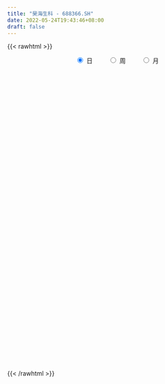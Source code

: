 ```yaml
---
title: "昊海生科 - 688366.SH"
date: 2022-05-24T19:43:46+08:00
draft: false
---
```

{{< rawhtml >}}
    <div style="text-align: center">
        <label style="padding: 1rem;"><input style="margin-right: .5rem" type="radio" name="period" value="D" checked onclick="period_change(this)">日</label>
        <label style="padding: 1rem;"><input style="margin-right: .5rem" type="radio" name="period" value="W" onclick="period_change(this)">周</label>
        <label style="padding: 1rem;"><input style="margin-right: .5rem" type="radio" name="period" value="M" onclick="period_change(this)">月</label>
    </div>
    <div id="chart" style="height: 700px;"></div> 
    <script type="text/javascript">
        const D_v = [20079.91,19608.17,44194.72,26887.52,24139.11,12749.16,15204.19,16783.08,21537.1,12134.38,20411.38,16433.54,26981.95,19758.73,33162.44,34781.59,17358.41,25217.13,17675.83,16103.91,17418.9,27720.99,13508.34,14125.87,12366.93,15483.21,23378.57,17364.65,13578.49,20407.42,20081.55,24356.83,54874.77,41332.9,37645.66,34078.98,29700.63,41447.11,44107.76,28559.02,26634.69,24215.33,20048.99,30473.38,20131.56,17963.83,15045.81,13583.18,15755.88,21576.67,25910.99,27085.66,21211.06,18145.51,20550.88,15498.24,27408.47,20394.31,14707.26,16914.07,13370.8,13940.13,27048.94,28093.31,19002.1,12914.21,10085.14,15108.44,9367.71,8775.31,13719.61,10873.52,11899.26,14227.98,11094.5,16005.11,15089.06,8406.8,12748.84,11785.17,8712.46,13455.04,9760.21,7059.91,6488.87,5713.72,6988.38,10007.39,5056.74,8256.39,16912.32,10713.84,8156.04,19930.15,20632.0,11723.72,11350.56,10158.67,10311.61,25096.14,17644.35,14371.93,12295.79,9551.46,11439.04,6714.21,11189.2,8284.73,7902.5,6155.79,7490.17,8815.42,7931.82,10337.81,12327.82,9762.79,7202.37,7552.46,10486.28,12576.69,8746.91,10685.83,13046.58,12490.61,12835.37,36559.43,20542.72,13159.38,11358.11,9504.3,12029.62,21343.51,13755.34,13762.25,12275.62,10203.86,6768.42,13152.21,32989.78,21185.84,15720.2,16697.0,34038.25,27443.73,16566.84,12398.39,15559.62,12722.51,15376.34,9919.33,6434.95,6118.76,25988.79,11050.51,9096.19,9053.37,6290.91,9591.91,7846.92,8480.39,9897.01,7183.18,7428.92,8329.44,7814.01,6240.11,8741.06,7078.52,12104.2,11532.01,5544.52,8823.29,7728.52,8176.9,6028.29,5957.05,4812.0,5678.25,10809.3,7919.68,4721.73,4312.56,6010.44,4990.39,7438.98,5396.4,6658.5,4463.45,4572.58,5700.89,8302.79,8558.18,17770.21,9381.33,4492.24,3888.74,6845.06,7297.93,7146.55,6853.75,8147.11,5540.74,7892.0,5815.62,6505.25,9523.03,10141.26,4522.41,6308.43,4621.58,8753.48,7757.34,4751.77,5096.94,4854.85,8821.22,6171.72,5189.57,5718.86,9216.33,6025.73,4282.08,4033.0,4118.94,6606.57,4372.64,4031.06,4740.87,5476.7,10491.13,5683.35,9944.71,8076.47,6694.47,5295.28,6887.86,5403.49,3708.42,3018.45,5116.16,8262.12,4713.77,4466.08,6850.23,7939.68,5189.6,4777.6,16718.44,8339.56,8077.31]
const D_histogram = [0.0,0.0891660399,1.0031887772,2.0808488481,2.7508107679,2.6837458467,2.0215546944,1.8457150595,2.3109167096,2.3400126019,3.2047782342,3.7025138739,4.987214114,5.8425435177,3.9764522949,1.9812136615,0.6566652547,-0.875717772,-2.0369509256,-2.5331759229,-2.8209204783,-3.08640642,-3.276222614,-3.6973642194,-3.5801565759,-2.7942199881,-1.7545394959,-1.2260278654,-1.0243556118,-1.6121783664,-1.0617005525,1.4521645371,4.0565131349,4.8228438041,6.9075075114,7.6375082276,8.5187480386,6.8738911824,8.2345181624,8.6450275724,7.5952696874,5.8463019004,4.5342180659,3.7200059057,3.3775192934,2.0805196293,0.4019864801,-1.0464562589,-1.5711330671,-2.7601838227,-4.5275887306,-7.0519520209,-8.0145549635,-8.0804966679,-7.7471727396,-7.7912829505,-7.2943756583,-6.7575246138,-6.4311020994,-6.3079490128,-5.9692373271,-5.2806738277,-3.8538015826,-3.724546101,-4.1835366365,-4.431991185,-4.0728928168,-4.3661689615,-4.2567817917,-3.7876606313,-3.5736170291,-3.0011363085,-2.0918708876,-1.3360537656,-0.9338002272,-1.2890350458,-1.2965772428,-1.201542759,-0.611774744,-0.837827056,-0.8033062847,0.1673898175,0.9033162692,1.1649150205,1.1434783213,1.2513973301,0.9481466184,1.1214200017,1.142026532,1.0760248314,1.7882903691,1.7541925856,1.7178615099,2.503920401,3.0718458811,2.9736042503,2.8422913893,2.7385188499,2.7667163116,0.9093673172,-0.3765300894,-0.6839628645,-1.3291900776,-1.6540618592,-1.7662752785,-1.6395639489,-1.5855374984,-1.5845832133,-1.3586994943,-1.1626756766,-0.8876942407,-1.0619060441,-1.0485380488,-0.6855278453,-0.9204711453,-1.0109883401,-0.8999099503,-0.7102813777,-0.8696667663,-1.2495953085,-1.2650826324,-1.2558574181,-1.2415276443,-1.1829911544,-0.9343840118,-0.426937327,-0.2538575077,-0.2426873554,-0.2660229228,-0.0717546885,0.2705810803,0.9673197398,1.4198840083,1.8143358674,1.7786848404,1.7188810957,1.5538114996,1.3406386102,2.0505743981,2.0100048613,1.937558698,1.7079447417,2.1556915448,2.1068009479,2.0570953034,1.8382318159,1.4044788049,1.2327365552,0.7125733243,0.2236702899,0.0462376908,-0.0556870295,-0.8661596193,-1.4061903514,-1.5441734298,-1.296239952,-1.1221507526,-0.6352389374,-0.267341398,-0.1707674549,0.0012380046,0.0436623893,0.0580657624,0.2090956392,0.3454691188,0.3689934396,0.0918828397,-0.0951376001,0.1946770638,0.1914529566,0.0815098511,-0.2646054322,-0.7093693581,-0.8751348498,-1.1859207165,-1.1978270559,-1.2743179131,-1.1412295902,-1.2053504464,-0.9976818875,-0.7010255355,-0.4799712974,-0.5012301248,-0.544473932,-0.2035964582,0.0766468661,0.2350972912,0.4251545442,0.5628252587,0.5168479966,0.7915942341,0.7412537586,1.125004978,1.3758876688,1.4263714195,1.4161891733,1.1744738291,1.1052334187,0.7648543252,0.37784441,-0.1159691344,-0.2683064791,-0.1552580226,-0.356884805,-0.6014093423,-0.6314413642,-0.3434161335,-0.1135001214,0.1907301851,0.286478221,0.6166620234,0.9123363016,0.8618385824,0.7111979794,0.6074502375,0.8913361928,0.9551846633,0.9534513496,0.7649406553,0.3124231817,-0.1153567091,-0.5553596666,-0.6557749676,-0.8933254653,-0.7205174266,-0.5685081799,-0.4266353942,-0.4609539828,-0.4145941586,-0.2846904445,-0.2713189817,-0.8320389007,-0.9867566156,-0.9047202104,-0.8788313473,-0.4694830804,-0.2198936534,-0.1430092842,-0.052994937,0.1057451285,0.3366511334,0.5399289767,0.5946642244,0.6669429736,0.556646472,0.4340695809,0.3902803634,0.7635930989,1.0700642413,0.9332297688]
const D_fast = [0.0,0.1114575499,1.2762774815,2.8741497644,4.2318143761,4.8356859167,4.678883438,4.9644725679,6.0074033954,6.6215024381,8.287462629,9.7108267372,12.2423305058,14.5582957889,13.6863176399,12.1863824218,11.0260003287,9.2746878589,7.6042169739,6.474697996,5.481723321,4.4446357742,3.4357639268,2.0902812665,1.3124497661,1.3998313568,2.000876975,2.2228816392,2.1684649899,1.1775976436,1.4626503195,4.3395565433,7.9580334248,9.930075045,13.7416156301,16.3809934033,19.3919202239,19.4655361634,22.8847926839,25.456558987,26.3056185238,26.018226212,25.839696894,25.9554862101,26.4573794213,25.6805096645,24.1024731352,22.3924163316,21.4749562565,19.5958595453,16.6965574547,12.4092061592,9.4429644757,7.3568986044,5.7534293478,3.7614983993,2.4348117769,1.2822816679,0.0009286575,-1.4529055091,-2.6065031552,-3.2381081127,-2.7746862632,-3.576567307,-5.0814420015,-6.4378943463,-7.0970191822,-8.4818375673,-9.4366458454,-9.9144398429,-10.5938004979,-10.7716038545,-10.3853061554,-9.9635024749,-9.7946989933,-10.4721925733,-10.8038790811,-11.0092302871,-10.572405958,-11.007915034,-11.1742208339,-10.1616772773,-9.1999217583,-8.6470942518,-8.3826613707,-7.9618930294,-8.0281070865,-7.5744787028,-7.2683655395,-7.0653610323,-5.9060229022,-5.5015725394,-5.1084382375,-3.6963992462,-2.3605122958,-1.715352864,-1.1360928777,-0.5552357047,0.164640835,-1.4653663301,-2.8453962591,-3.3238197504,-4.3013444829,-5.0397317293,-5.5935139682,-5.8766936258,-6.2190515499,-6.6142430681,-6.7280342227,-6.8226793242,-6.7696214484,-7.2093097628,-7.4580762797,-7.2664480376,-7.7315091239,-8.0747734037,-8.1886725015,-8.1766142733,-8.5534163535,-9.2457437228,-9.5775017048,-9.8822408451,-10.1782929824,-10.415504281,-10.4004931414,-9.9997807883,-9.8901653459,-9.9396670324,-10.0295083306,-9.8531787685,-9.4431977295,-8.5046291351,-7.6970938645,-6.8490580386,-6.4400378555,-6.0701213262,-5.8467380474,-5.7247512843,-4.5021718968,-4.0402402184,-3.6282967071,-3.430924478,-2.4442547888,-1.9664451486,-1.5018769673,-1.2611825008,-1.3438158106,-1.2073739215,-1.5493938213,-1.9823792833,-2.1482524596,-2.2640989373,-3.291111432,-4.1826897519,-4.7067161877,-4.7828426979,-4.8892911866,-4.5611891058,-4.260126916,-4.2062448366,-4.0339298759,-3.9805898939,-3.9516700802,-3.7483662936,-3.5256255343,-3.4098528536,-3.6639927436,-3.8747975834,-3.5363136536,-3.4916745216,-3.5812401644,-3.9935068057,-4.6156130711,-5.0001622753,-5.6074283211,-5.9187914245,-6.31386176,-6.4660808347,-6.8315393025,-6.8732912154,-6.7518912473,-6.6508298335,-6.7973961922,-6.9767584824,-6.6867801231,-6.3873750823,-6.1701503343,-5.8738044454,-5.5954274162,-5.5121926791,-5.0395478831,-4.9045749189,-4.239572455,-3.6447178471,-3.2376412414,-2.8937761944,-2.8418730812,-2.634805137,-2.7839706491,-3.0765194618,-3.5993252899,-3.8187392544,-3.7445053035,-4.0353532872,-4.4302301601,-4.618122523,-4.4159513256,-4.2144103439,-3.8624974911,-3.6951298999,-3.2107805917,-2.6870222381,-2.5220603117,-2.4949014199,-2.4467866024,-1.9400665989,-1.6374219626,-1.4007924389,-1.3980679694,-1.7724796475,-2.2290987156,-2.8079415898,-3.0723006327,-3.5331824967,-3.5405038147,-3.5306216129,-3.4954076758,-3.6449647601,-3.7022534756,-3.6435223726,-3.6979806552,-4.4667102994,-4.8681171682,-5.0122608156,-5.2060797893,-4.9141022925,-4.7194862788,-4.6783542308,-4.6015886178,-4.4164122702,-4.1013434819,-3.7630833944,-3.5596820906,-3.320667598,-3.2918024816,-3.3058619775,-3.2520811041,-2.6878700939,-2.1138828911,-2.0174099215]
const D_slow = [0.0,0.02229151,0.2730887043,0.7933009163,1.4810036083,2.1519400699,2.6573287435,3.1187575084,3.6964866858,4.2814898363,5.0826843948,6.0083128633,7.2551163918,8.7157522712,9.7098653449,10.2051687603,10.369335074,10.150405631,9.6411678996,9.0078739189,8.3026437993,7.5310421943,6.7119865408,5.7876454859,4.892606342,4.1940513449,3.7554164709,3.4489095046,3.1928206016,2.78977601,2.5243508719,2.8873920062,3.9015202899,5.1072312409,6.8341081188,8.7434851757,10.8731721853,12.5916449809,14.6502745215,16.8115314146,18.7103488365,20.1719243116,21.305478828,22.2354803045,23.0798601278,23.5999900352,23.7004866552,23.4388725904,23.0460893237,22.356043368,21.2241461853,19.4611581801,17.4575194392,15.4373952723,13.5006020874,11.5527813497,9.7291874352,8.0398062817,6.4320307569,4.8550435037,3.3627341719,2.042565715,1.0791153193,0.1479787941,-0.897905365,-2.0059031613,-3.0241263655,-4.1156686058,-5.1798640538,-6.1267792116,-7.0201834688,-7.770467546,-8.2934352679,-8.6274487093,-8.8608987661,-9.1831575275,-9.5073018382,-9.807687528,-9.960631214,-10.170087978,-10.3709145492,-10.3290670948,-10.1032380275,-9.8120092724,-9.526139692,-9.2132903595,-8.9762537049,-8.6958987045,-8.4103920715,-8.1413858636,-7.6943132714,-7.255765125,-6.8262997475,-6.2003196472,-5.4323581769,-4.6889571144,-3.978384267,-3.2937545546,-2.6020754767,-2.3747336474,-2.4688661697,-2.6398568858,-2.9721544052,-3.3856698701,-3.8272386897,-4.2371296769,-4.6335140515,-5.0296598548,-5.3693347284,-5.6600036475,-5.8819272077,-6.1474037187,-6.4095382309,-6.5809201923,-6.8110379786,-7.0637850636,-7.2887625512,-7.4663328956,-7.6837495872,-7.9961484143,-8.3124190724,-8.626383427,-8.936765338,-9.2325131266,-9.4661091296,-9.5728434613,-9.6363078382,-9.6969796771,-9.7634854078,-9.7814240799,-9.7137788098,-9.4719488749,-9.1169778728,-8.663393906,-8.2187226959,-7.7890024219,-7.400549547,-7.0653898945,-6.552746295,-6.0502450796,-5.5658554051,-5.1388692197,-4.5999463335,-4.0732460965,-3.5589722707,-3.0994143167,-2.7482946155,-2.4401104767,-2.2619671456,-2.2060495731,-2.1944901504,-2.2084119078,-2.4249518127,-2.7764994005,-3.1625427579,-3.4866027459,-3.7671404341,-3.9259501684,-3.9927855179,-4.0354773817,-4.0351678805,-4.0242522832,-4.0097358426,-3.9574619328,-3.8710946531,-3.7788462932,-3.7558755833,-3.7796599833,-3.7309907174,-3.6831274782,-3.6627500154,-3.7289013735,-3.906243713,-4.1250274255,-4.4215076046,-4.7209643686,-5.0395438469,-5.3248512444,-5.626188856,-5.8756093279,-6.0508657118,-6.1708585361,-6.2961660673,-6.4322845503,-6.4831836649,-6.4640219484,-6.4052476256,-6.2989589895,-6.1582526748,-6.0290406757,-5.8311421172,-5.6458286775,-5.364577433,-5.0206055158,-4.664012661,-4.3099653676,-4.0163469104,-3.7400385557,-3.5488249744,-3.4543638719,-3.4833561555,-3.5504327752,-3.5892472809,-3.6784684822,-3.8288208177,-3.9866811588,-4.0725351922,-4.1009102225,-4.0532276762,-3.981608121,-3.8274426151,-3.5993585397,-3.3838988941,-3.2060993993,-3.0542368399,-2.8314027917,-2.5926066259,-2.3542437885,-2.1630086247,-2.0849028292,-2.1137420065,-2.2525819232,-2.4165256651,-2.6398570314,-2.8199863881,-2.962113433,-3.0687722816,-3.1840107773,-3.287659317,-3.3588319281,-3.4266616735,-3.6346713987,-3.8813605526,-4.1075406052,-4.327248442,-4.4446192121,-4.4995926255,-4.5353449465,-4.5485936808,-4.5221573987,-4.4379946153,-4.3030123711,-4.154346315,-3.9876105716,-3.8484489536,-3.7399315584,-3.6423614675,-3.4514631928,-3.1839471325,-2.9506396903]
const D_data = [['2021-05-13', 130.9497, 136.828, 129.792, 140.7202],['2021-05-14', 136.7282, 138.2252, 135.7401, 142.2173],['2021-05-17', 137.4567, 151.7483, 135.6304, 156.6885],['2021-05-18', 150.3611, 160.5209, 148.7044, 160.5209],['2021-05-19', 160.0718, 162.2574, 155.3512, 163.5948],['2021-05-20', 158.6845, 157.0977, 154.9919, 161.6486],['2021-05-21', 156.2593, 149.892, 148.8541, 158.3851],['2021-05-24', 149.892, 155.6805, 148.3151, 156.1595],['2021-05-25', 154.7923, 166.6587, 153.6944, 168.8543],['2021-05-26', 164.7425, 164.972, 160.5608, 168.1557],['2021-05-27', 162.477, 180.7706, 161.7784, 184.8126],['2021-05-28', 178.5251, 183.4353, 176.8285, 186.629],['2021-05-31', 181.5491, 202.5773, 178.6648, 203.4755],['2021-06-01', 199.6032, 208.4955, 193.645, 210.3418],['2021-06-02', 199.6032, 176.8983, 176.6488, 203.0962],['2021-06-03', 177.6468, 168.6148, 167.5569, 179.5431],['2021-06-04', 168.6647, 170.541, 164.9022, 174.6328],['2021-06-07', 165.1916, 161.5588, 155.2414, 165.1916],['2021-06-08', 162.7963, 159.1436, 157.0578, 167.2475],['2021-06-09', 159.0238, 162.477, 156.1895, 164.1038],['2021-06-10', 160.7305, 162.0478, 155.6905, 164.473],['2021-06-11', 159.6825, 159.5827, 150.0517, 161.6786],['2021-06-15', 156.5887, 157.7564, 155.6705, 163.5948],['2021-06-16', 160.0019, 151.2892, 148.2852, 160.0518],['2021-06-17', 151.1196, 155.0517, 150.2912, 155.6905],['2021-06-18', 154.932, 163.974, 154.6925, 165.3612],['2021-06-21', 163.6746, 170.8503, 161.3592, 177.1478],['2021-06-22', 171.1298, 168.016, 165.6706, 174.6528],['2021-06-23', 165.0718, 165.471, 164.2335, 171.9581],['2021-06-24', 165.7505, 153.894, 151.7882, 166.5688],['2021-06-25', 155.6905, 167.3673, 155.6805, 168.5649],['2021-06-28', 198.6052, 200.8407, 192.6171, 200.8407],['2021-06-29', 212.5774, 218.5655, 203.695, 223.1364],['2021-06-30', 215.811, 208.8847, 205.6012, 223.2462],['2021-07-01', 209.8628, 238.7154, 209.8628, 246.49],['2021-07-02', 236.7194, 236.3302, 227.6574, 246.8991],['2021-07-05', 238.6955, 250.492, 234.3341, 254.2944],['2021-07-06', 251.48, 224.6135, 221.5595, 254.4641],['2021-07-07', 228.5456, 269.5341, 227.3181, 269.5341],['2021-07-08', 279.4444, 271.4603, 262.8474, 279.4444],['2021-07-09', 268.8455, 260.4821, 249.8333, 272.3486],['2021-07-12', 262.4782, 252.2984, 243.5159, 262.4981],['2021-07-13', 256.9891, 256.5999, 251.8992, 269.2248],['2021-07-14', 250.512, 263.4962, 245.5219, 281.4405],['2021-07-15', 259.4841, 272.3585, 254.494, 272.9474],['2021-07-16', 269.4343, 261.4702, 257.5081, 269.4343],['2021-07-19', 261.2806, 252.987, 250.6018, 265.4722],['2021-07-20', 249.3543, 250.492, 246.5099, 257.3584],['2021-07-21', 253.9851, 258.9851, 249.1347, 258.9851],['2021-07-22', 260.3524, 247.5079, 243.2963, 260.3624],['2021-07-23', 248.2764, 232.4179, 227.7472, 252.9371],['2021-07-26', 224.6634, 209.5334, 207.1781, 230.352],['2021-07-27', 212.5674, 216.2301, 212.4676, 225.4518],['2021-07-28', 215.5714, 220.5615, 213.5754, 231.1405],['2021-07-29', 225.43, 222.0, 213.0, 229.05],['2021-07-30', 216.03, 213.6, 206.5, 218.88],['2021-08-02', 211.54, 217.07, 192.36, 218.95],['2021-08-03', 217.99, 216.0, 208.5, 223.5],['2021-08-04', 213.84, 211.44, 205.77, 214.72],['2021-08-05', 205.03, 205.8, 203.1, 211.5],['2021-08-06', 202.36, 205.41, 198.0, 208.5],['2021-08-09', 199.51, 208.45, 199.51, 214.73],['2021-08-10', 208.97, 220.0, 200.18, 226.39],['2021-08-11', 216.98, 205.0, 203.8, 225.78],['2021-08-12', 199.0, 193.5, 193.33, 203.39],['2021-08-13', 194.02, 190.55, 188.5, 199.88],['2021-08-16', 188.99, 194.69, 188.0, 198.71],['2021-08-17', 190.63, 182.79, 181.0, 194.0],['2021-08-18', 184.81, 183.21, 179.38, 188.0],['2021-08-19', 183.23, 185.25, 182.0, 189.66],['2021-08-20', 185.0, 180.01, 176.13, 186.0],['2021-08-23', 178.69, 182.94, 178.69, 186.48],['2021-08-24', 183.26, 187.99, 180.99, 188.6],['2021-08-25', 188.0, 188.0, 185.5, 195.4],['2021-08-26', 188.0, 184.55, 179.5, 190.0],['2021-08-27', 178.0, 173.0, 172.95, 183.88],['2021-08-30', 164.8, 174.0, 164.58, 177.98],['2021-08-31', 174.71, 173.14, 172.0, 178.8],['2021-09-01', 172.01, 179.06, 167.7, 181.3],['2021-09-02', 178.34, 167.8, 167.5, 179.49],['2021-09-03', 167.01, 168.42, 165.22, 172.8],['2021-09-06', 168.0, 181.15, 168.0, 185.0],['2021-09-07', 181.0, 181.81, 178.5, 184.77],['2021-09-08', 180.82, 177.98, 176.43, 182.68],['2021-09-09', 179.8, 174.63, 174.04, 182.33],['2021-09-10', 174.06, 176.11, 174.06, 178.75],['2021-09-13', 171.0, 170.01, 170.0, 177.01],['2021-09-14', 170.54, 175.2, 170.54, 181.49],['2021-09-15', 175.25, 173.5, 171.56, 178.5],['2021-09-16', 173.88, 172.0, 170.6, 176.94],['2021-09-17', 172.32, 183.53, 163.5, 189.83],['2021-09-22', 182.02, 176.37, 175.5, 184.5],['2021-09-23', 174.24, 176.54, 174.22, 183.08],['2021-09-24', 176.4, 189.65, 174.49, 193.49],['2021-09-27', 186.5, 192.0, 185.96, 203.0],['2021-09-28', 191.0, 186.63, 184.5, 193.98],['2021-09-29', 184.75, 187.31, 183.5, 194.7],['2021-09-30', 188.8, 188.74, 186.0, 192.0],['2021-10-08', 188.74, 191.98, 186.88, 195.0],['2021-10-11', 189.88, 164.5, 160.0, 196.88],['2021-10-12', 161.5, 163.0, 158.0, 170.78],['2021-10-13', 162.0, 170.15, 161.0, 174.58],['2021-10-14', 170.78, 162.12, 161.3, 172.0],['2021-10-15', 160.0, 161.85, 158.51, 165.46],['2021-10-18', 158.0, 161.44, 152.0, 162.4],['2021-10-19', 159.86, 162.53, 159.1, 165.5],['2021-10-20', 162.24, 160.18, 156.0, 167.0],['2021-10-21', 159.59, 157.7, 156.98, 163.96],['2021-10-22', 157.59, 159.21, 156.6, 161.82],['2021-10-25', 158.0, 158.18, 157.0, 161.98],['2021-10-26', 158.3, 158.8, 156.17, 162.39],['2021-10-27', 157.5, 151.8, 151.0, 159.13],['2021-10-28', 152.0, 151.97, 150.3, 155.8],['2021-10-29', 151.22, 155.75, 148.66, 158.5],['2021-11-01', 155.87, 147.0, 147.0, 155.98],['2021-11-02', 147.79, 146.16, 144.8, 152.28],['2021-11-03', 145.96, 146.95, 144.63, 149.5],['2021-11-04', 146.72, 147.05, 146.51, 150.88],['2021-11-05', 147.12, 141.04, 139.56, 148.49],['2021-11-08', 140.0, 134.84, 133.05, 140.98],['2021-11-09', 134.9, 136.16, 134.9, 137.88],['2021-11-10', 137.28, 134.23, 132.27, 137.28],['2021-11-11', 136.4, 132.1, 131.01, 136.4],['2021-11-12', 132.55, 130.58, 129.73, 134.34],['2021-11-15', 130.02, 131.61, 130.02, 133.2],['2021-11-16', 131.82, 135.0, 131.05, 138.59],['2021-11-17', 136.0, 131.01, 130.5, 136.0],['2021-11-18', 130.11, 127.9, 127.6, 131.72],['2021-11-19', 127.89, 125.84, 125.0, 129.42],['2021-11-22', 125.84, 127.5, 125.02, 128.22],['2021-11-23', 127.71, 129.5, 126.81, 132.3],['2021-11-24', 129.99, 135.89, 129.15, 136.95],['2021-11-25', 137.49, 135.58, 132.06, 137.5],['2021-11-26', 135.63, 137.18, 134.8, 139.39],['2021-11-29', 134.8, 133.0, 132.22, 137.98],['2021-11-30', 132.5, 132.7, 131.22, 135.33],['2021-12-01', 132.7, 131.0, 130.5, 133.19],['2021-12-02', 132.15, 129.5, 129.5, 136.44],['2021-12-03', 130.0, 142.81, 128.97, 146.2],['2021-12-06', 140.33, 135.95, 135.0, 143.98],['2021-12-07', 135.8, 136.0, 135.1, 139.76],['2021-12-08', 136.78, 133.91, 130.35, 137.4],['2021-12-09', 133.87, 143.85, 133.69, 148.28],['2021-12-10', 142.81, 139.8, 138.3, 145.81],['2021-12-13', 139.79, 140.65, 138.88, 143.39],['2021-12-14', 140.29, 138.89, 137.9, 141.3],['2021-12-15', 139.8, 135.31, 135.03, 141.79],['2021-12-16', 135.95, 137.64, 134.55, 138.44],['2021-12-17', 138.0, 131.84, 131.16, 138.0],['2021-12-20', 133.08, 129.55, 128.5, 133.9],['2021-12-21', 128.77, 131.44, 128.52, 132.01],['2021-12-22', 132.0, 131.31, 129.2, 133.77],['2021-12-23', 129.97, 119.25, 117.5, 129.97],['2021-12-24', 119.2, 117.69, 117.0, 120.87],['2021-12-27', 116.9, 119.28, 115.72, 120.49],['2021-12-28', 120.0, 122.8, 119.33, 123.47],['2021-12-29', 122.76, 121.53, 121.1, 124.7],['2021-12-30', 122.3, 125.99, 121.55, 127.4],['2021-12-31', 126.0, 125.89, 124.39, 128.37],['2022-01-04', 125.96, 123.0, 121.0, 126.59],['2022-01-05', 122.79, 124.03, 119.19, 125.51],['2022-01-06', 123.8, 122.43, 120.44, 125.0],['2022-01-07', 121.66, 121.7, 121.66, 125.79],['2022-01-10', 119.95, 123.4, 118.1, 125.48],['2022-01-11', 124.7, 123.66, 122.36, 126.43],['2022-01-12', 123.28, 122.42, 121.88, 124.94],['2022-01-13', 122.98, 117.61, 117.5, 123.24],['2022-01-14', 116.7, 116.94, 115.21, 118.64],['2022-01-17', 117.28, 122.7, 115.66, 125.2],['2022-01-18', 121.0, 119.43, 117.0, 122.49],['2022-01-19', 119.11, 117.37, 117.17, 119.78],['2022-01-20', 116.56, 112.57, 112.55, 118.99],['2022-01-21', 112.56, 108.25, 108.17, 114.22],['2022-01-24', 106.62, 108.88, 106.62, 109.49],['2022-01-25', 108.9, 104.33, 104.03, 109.43],['2022-01-26', 104.5, 105.59, 102.68, 106.89],['2022-01-27', 105.51, 102.85, 102.4, 106.3],['2022-01-28', 102.85, 103.92, 102.03, 105.55],['2022-02-07', 100.5, 99.91, 99.22, 104.71],['2022-02-08', 99.93, 102.0, 97.5, 102.56],['2022-02-09', 101.58, 102.95, 101.08, 103.5],['2022-02-10', 103.5, 102.06, 101.33, 103.6],['2022-02-11', 100.66, 98.28, 97.88, 101.99],['2022-02-14', 93.32, 96.5, 93.32, 97.67],['2022-02-15', 98.25, 100.9, 97.0, 103.34],['2022-02-16', 101.8, 100.85, 100.69, 103.0],['2022-02-17', 102.09, 99.72, 99.6, 104.3],['2022-02-18', 99.08, 100.42, 97.8, 100.93],['2022-02-21', 100.19, 100.16, 98.66, 101.99],['2022-02-22', 100.16, 97.67, 96.8, 100.5],['2022-02-23', 97.97, 101.99, 97.18, 102.66],['2022-02-24', 101.0, 98.32, 97.51, 103.47],['2022-02-25', 99.48, 104.63, 98.84, 107.6],['2022-02-28', 104.92, 104.95, 102.77, 106.33],['2022-03-01', 105.2, 103.69, 103.22, 105.74],['2022-03-02', 103.01, 103.54, 101.63, 104.0],['2022-03-03', 104.02, 100.4, 99.72, 104.8],['2022-03-04', 100.25, 102.08, 99.51, 105.46],['2022-03-07', 102.4, 97.8, 96.72, 102.4],['2022-03-08', 97.38, 95.2, 94.0, 99.81],['2022-03-09', 96.0, 91.08, 88.09, 96.65],['2022-03-10', 93.31, 92.95, 92.0, 94.8],['2022-03-11', 91.69, 95.49, 90.2, 95.65],['2022-03-14', 95.31, 90.58, 90.46, 95.99],['2022-03-15', 88.88, 87.91, 87.9, 92.57],['2022-03-16', 89.0, 88.8, 82.83, 89.97],['2022-03-17', 90.62, 92.52, 90.0, 96.88],['2022-03-18', 92.47, 92.43, 90.78, 93.5],['2022-03-21', 93.48, 94.26, 92.01, 95.9],['2022-03-22', 94.26, 92.35, 91.41, 95.27],['2022-03-23', 93.0, 96.25, 91.83, 97.75],['2022-03-24', 95.36, 97.6, 93.95, 98.78],['2022-03-25', 97.03, 94.14, 94.04, 97.84],['2022-03-28', 93.16, 92.5, 91.78, 94.25],['2022-03-29', 93.8, 92.48, 92.16, 95.66],['2022-03-30', 94.59, 98.01, 92.15, 98.98],['2022-03-31', 98.0, 96.55, 96.5, 99.95],['2022-04-01', 95.3, 96.31, 94.55, 98.45],['2022-04-06', 95.98, 93.82, 93.5, 96.95],['2022-04-07', 93.33, 88.9, 88.9, 93.99],['2022-04-08', 91.18, 86.6, 85.5, 91.18],['2022-04-11', 86.69, 83.51, 83.5, 86.69],['2022-04-12', 83.0, 85.48, 82.92, 85.5],['2022-04-13', 85.49, 81.86, 81.66, 85.49],['2022-04-14', 83.1, 85.79, 82.06, 87.3],['2022-04-15', 85.02, 85.48, 83.6, 86.61],['2022-04-18', 84.94, 85.32, 83.1, 85.49],['2022-04-19', 84.35, 82.6, 82.4, 86.2],['2022-04-20', 82.62, 82.83, 81.52, 85.18],['2022-04-21', 81.96, 83.6, 81.46, 88.88],['2022-04-22', 81.49, 81.82, 81.0, 83.5],['2022-04-25', 80.2, 72.19, 71.28, 80.2],['2022-04-26', 72.38, 74.07, 71.11, 77.01],['2022-04-27', 72.0, 75.51, 71.55, 75.94],['2022-04-28', 75.51, 73.78, 73.03, 75.51],['2022-04-29', 74.0, 78.6, 74.0, 80.0],['2022-05-05', 77.1, 77.47, 76.02, 78.5],['2022-05-06', 75.47, 75.4, 75.01, 77.16],['2022-05-09', 75.97, 75.29, 74.03, 76.87],['2022-05-10', 74.4, 76.2, 73.23, 76.68],['2022-05-11', 76.08, 77.7, 75.97, 79.51],['2022-05-12', 76.95, 78.26, 76.91, 79.17],['2022-05-13', 79.0, 76.95, 76.2, 79.3],['2022-05-16', 78.0, 77.44, 76.65, 80.31],['2022-05-17', 77.44, 74.98, 74.6, 78.0],['2022-05-18', 75.69, 74.05, 74.0, 75.86],['2022-05-19', 73.54, 74.39, 72.8, 74.6],['2022-05-20', 74.75, 80.47, 74.75, 81.5],['2022-05-23', 80.98, 81.74, 79.85, 81.8],['2022-05-24', 83.0, 77.01, 77.01, 83.0]]
const W_v = [212377.37,130839.17,86216.82,81707.17,32332.38,17562.76,29271.54,30117.92,23643.28,31996.75,43009.05,50033.21,62351.88,72616.25,64974.26,82770.37,43320.26,30693.51,29688.65,27651.68,25888.9,19553.03,24047.77,17679.58,35327.91,29981.55,14806.12,28761.24,23493.94,14675.41,29891.99,23914.91,60965.29,21935.27,38235.22,101152.71,85173.57,66016.8,61356.96,104065.53,47807.86,45753.69,48980.64,53326.4,36369.25,33178.5,65795.47,22784.94,7761.53,44853.85,28454.88,40189.22,58101.12,33109.97,36227.09,23124.9,17304.48,37379.15,38783.45,24742.28,23440.65,29919.92,25015.74,34298.06,66823.11,65420.15,56938.36,42736.21,103860.87,53594.39,38654.67,34549.86,34786.04,63359.53,41561.52,47580.53,67033.65,79598.17,40246.3,76727.62,123174.7,87299.48,132043.12,104136.76,55484.35,94810.68,192289.14,170449.21,112833.09,91872.53,102491.35,92794.91,100998.69,57056.21,64100.37,56742.33,42477.75,47221.22,38800.03,53864.95,10311.61,78959.67,45529.68,40731.01,47331.72,57546.62,94455.01,70395.02,75389.89,115085.02,72623.7,59512.34,41879.3,32989.5,38203.14,45732.54,30652.49,33773.71,28947.72,44904.65,31905.3,35580.15,36507.57,32192.6,30134.3,20960.92,23413.23,30423.11,36898.79,9111.91,25576.58,41475.55,16416.87]
const W_histogram = [0.0,-0.5216838746,-1.1664416012,-1.1864805585,-1.4335530471,-1.6680561928,-1.3866541584,-1.127135356,-1.0037936155,-0.6243081905,-0.0609593886,0.7883006739,1.1708938751,1.1540570492,1.07314987,1.2090293987,0.4091798929,0.1268220664,-0.5080252879,-1.2211083246,-1.8341717476,-2.1158728362,-1.9600964551,-1.8054178657,-1.0413099485,-0.9642440986,-0.6688006736,-0.2054989351,-0.3559649569,-0.0986339431,0.3345525816,0.5430034318,1.0606032657,1.4980311817,1.6815975578,3.8014922582,4.6647087109,6.1123262913,6.7332844516,9.2995566572,9.6645806464,7.7922207225,5.8742764826,3.0468128221,0.2198319209,-1.143296017,-1.3123079356,-1.937525239,-2.3917635285,-2.4605365803,-3.1867344592,-3.0032893563,-2.6913048302,-2.3025996154,-1.9688319071,-2.6136707849,-2.8130674888,-3.7590264959,-3.6256577529,-3.7571466558,-3.8895154702,-3.8970760281,-3.8343358695,-2.8253037238,-1.4925376505,0.0804995296,2.2246405267,2.6807114752,2.2436013259,1.6427932398,0.4926364589,-0.000684132,-0.1252329621,0.4607542538,1.0851901364,1.0845278261,1.9201419882,2.7916380015,2.481399229,2.9894110012,3.867292672,6.3182744021,6.6488204903,5.741387816,5.0720729856,4.5118420872,8.2235664023,11.539818257,12.9297910519,11.0929670223,7.9577909901,4.8332945181,1.4426031822,-1.6647839716,-4.2026364505,-6.0858216266,-6.6630407882,-6.3934913217,-5.6757248153,-5.1503531097,-4.4965295894,-5.9158164107,-6.7922563502,-7.3193555092,-8.3011296521,-9.2262740187,-9.6813607604,-8.7697142766,-7.3936268079,-6.3331065507,-5.8274349376,-6.077789283,-5.3487047665,-4.8224568359,-4.4763144477,-4.5018050729,-4.4703862718,-4.4783569954,-4.0038899655,-3.1106844045,-2.4261624844,-2.1606168445,-1.9413969253,-1.4538698479,-0.791060228,-0.8094833417,-0.7038854565,-0.6865817963,-0.6958817014,-0.7185062809,-0.4435249662,0.1303066634,0.4156263898]
const W_fast = [0.0,-0.6521048433,-1.5884729702,-1.9051320671,-2.5105928175,-3.1621100114,-3.2273715165,-3.2496365531,-3.3772432165,-3.1538348392,-2.6057258844,-1.5593906534,-0.8840739835,-0.6123965471,-0.4250162588,0.0131206196,-0.6844339129,-0.9350862229,-1.6969398991,-2.7153000169,-3.7869063769,-4.5975756745,-4.9318234071,-5.2284992842,-4.7247188542,-4.8887140289,-4.7604707722,-4.3485437675,-4.5880010286,-4.3553285006,-3.8385038305,-3.4943021222,-2.7115514719,-1.8996157605,-1.295649995,1.77461777,3.8040114004,6.7797105536,9.0839898268,13.9751511967,16.7563203475,16.8320156042,16.382640485,14.3168800299,11.544857109,9.8959051668,9.3988162644,8.2892176512,7.2370384796,6.5531312827,5.030249789,4.4628725528,4.1020308714,3.9150861823,3.7566459138,2.4583893398,1.5557257637,-0.3299898673,-1.1030355627,-2.1738111295,-3.2785588115,-4.2603883764,-5.1562321851,-4.8535259704,-3.8938943097,-2.3007322472,0.3995688815,1.5258176988,1.6496078811,1.459498105,0.4325004387,-0.0609911851,-0.2168482558,0.4843275236,1.3800609403,1.6505305865,2.9661802456,4.5355857593,4.8456967941,6.1010613165,7.9457661553,11.9763164859,13.9690676967,14.4969819764,15.0956853924,15.6634150158,21.4310309314,27.6322373504,32.2546579083,33.1910756342,32.0453473496,30.1291745072,27.0991339668,23.5755508201,19.9870392286,16.5823986457,14.3394192872,13.0105959232,12.3094312258,11.547214654,11.0769057769,8.178664853,5.604160826,3.2472227896,0.1901662337,-3.0415466376,-5.9169735694,-7.1977556547,-7.670074888,-8.1928312685,-9.1440183898,-10.913820056,-11.521911731,-12.2012780095,-12.9742142332,-14.1251561266,-15.2113338935,-16.3388938659,-16.8653993274,-16.7498648675,-16.6718835685,-16.9464921398,-17.2126214518,-17.0885618365,-16.6235172736,-16.8443112226,-16.9146847016,-17.0690264904,-17.2522968208,-17.4545479707,-17.2904478975,-16.684039602,-16.2948132782]
const W_slow = [0.0,-0.1304209687,-0.422031369,-0.7186515086,-1.0770397704,-1.4940538186,-1.8407173582,-2.1225011972,-2.373449601,-2.5295266487,-2.5447664958,-2.3476913273,-2.0549678586,-1.7664535963,-1.4981661288,-1.1959087791,-1.0936138059,-1.0619082893,-1.1889146112,-1.4941916924,-1.9527346293,-2.4817028383,-2.9717269521,-3.4230814185,-3.6834089056,-3.9244699303,-4.0916700987,-4.1430448324,-4.2320360717,-4.2566945574,-4.1730564121,-4.0373055541,-3.7721547377,-3.3976469422,-2.9772475528,-2.0268744882,-0.8606973105,0.6673842623,2.3507053752,4.6755945395,7.0917397011,9.0397948817,10.5083640024,11.2700672079,11.3250251881,11.0392011838,10.7111242,10.2267428902,9.6288020081,9.013667863,8.2169842482,7.4661619091,6.7933357016,6.2176857977,5.7254778209,5.0720601247,4.3687932525,3.4290366285,2.5226221903,1.5833355263,0.6109566588,-0.3633123483,-1.3218963156,-2.0282222466,-2.4013566592,-2.3812317768,-1.8250716451,-1.1548937763,-0.5939934449,-0.1832951349,-0.0601360202,-0.0603070532,-0.0916152937,0.0235732698,0.2948708039,0.5660027604,1.0460382574,1.7439477578,2.3642975651,3.1116503153,4.0784734833,5.6580420839,7.3202472064,8.7555941604,10.0236124068,11.1515729286,13.2074645292,16.0924190934,19.3248668564,22.098108612,24.0875563595,25.295879989,25.6565307846,25.2403347917,24.1896756791,22.6682202724,21.0024600753,19.4040872449,17.9851560411,16.6975677637,15.5734353663,14.0944812637,12.3964171761,10.5665782988,8.4912958858,6.1847273811,3.764387191,1.5719586219,-0.2764480801,-1.8597247178,-3.3165834522,-4.8360307729,-6.1732069646,-7.3788211735,-8.4978997855,-9.6233510537,-10.7409476217,-11.8605368705,-12.8615093619,-13.639180463,-14.2457210841,-14.7858752952,-15.2712245266,-15.6346919885,-15.8324570455,-16.034827881,-16.2107992451,-16.3824446942,-16.5564151195,-16.7360416897,-16.8469229313,-16.8143462654,-16.710439668]
const W_data = [['2019-11-01', 148.1151, 98.3036, 95.2381, 148.1151],['2019-11-08', 97.3016, 90.129, 87.8274, 100.5754],['2019-11-15', 88.9683, 84.7024, 79.7024, 89.0079],['2019-11-22', 82.9167, 89.7024, 82.4206, 93.0952],['2019-11-29', 89.6627, 84.9504, 84.2262, 91.1508],['2019-12-06', 85.3373, 82.371, 81.3492, 85.4464],['2019-12-13', 82.4306, 87.5, 82.0635, 89.1567],['2019-12-20', 87.3016, 87.4008, 87.3016, 90.5159],['2019-12-27', 87.4107, 85.5556, 83.6706, 88.2044],['2020-01-03', 85.5754, 89.127, 84.4246, 90.8532],['2020-01-10', 88.2937, 93.3532, 87.629, 94.2262],['2020-01-17', 93.3433, 100.7143, 91.8254, 105.754],['2020-01-23', 101.1806, 98.6806, 97.3413, 117.3611],['2020-02-07', 79.4444, 95.3274, 79.4246, 98.7103],['2020-02-14', 95.1786, 94.9206, 90.2778, 102.7778],['2020-02-21', 94.0774, 98.5119, 94.0575, 107.629],['2020-02-28', 98.502, 85.4663, 85.4167, 98.7004],['2020-03-06', 85.6151, 89.0774, 85.6151, 91.7659],['2020-03-13', 87.6984, 81.8552, 79.5635, 89.871],['2020-03-20', 82.5397, 76.3294, 74.5536, 83.0952],['2020-03-27', 76.1706, 72.5099, 70.0198, 76.1706],['2020-04-03', 71.3591, 72.3313, 68.7004, 73.3433],['2020-04-10', 72.9167, 75.4464, 72.9167, 81.121],['2020-04-17', 75.6845, 74.3056, 74.2857, 77.2817],['2020-04-24', 74.9603, 82.7877, 72.4504, 85.0],['2020-04-30', 82.1429, 75.1091, 69.4444, 82.7282],['2020-05-08', 75.1488, 77.629, 73.5218, 79.1667],['2020-05-15', 77.6687, 80.8532, 77.6687, 83.5317],['2020-05-22', 80.8532, 73.1845, 71.4286, 81.7758],['2020-05-29', 73.1845, 77.7976, 72.5496, 77.9266],['2020-06-05', 77.8075, 81.369, 77.3909, 83.6111],['2020-06-12', 81.3492, 80.0595, 78.5913, 84.5734],['2020-06-19', 80.2183, 85.9921, 79.5437, 94.2063],['2020-06-24', 86.1111, 88.0952, 85.119, 91.0813],['2020-07-03', 87.2817, 87.4206, 85.9921, 91.7659],['2020-07-10', 87.3115, 119.7917, 86.5675, 126.3492],['2020-07-17', 123.0258, 115.3307, 109.7817, 149.8016],['2020-07-24', 119.8517, 133.2451, 110.7997, 155.1915],['2020-07-31', 131.7381, 133.8738, 122.756, 144.3031],['2020-08-07', 132.7361, 173.8544, 132.7361, 204.4735],['2020-08-14', 170.2116, 162.6766, 147.5866, 178.5251],['2020-08-21', 159.6825, 138.7042, 137.7561, 172.1378],['2020-08-28', 139.7122, 134.7321, 122.8857, 145.2812],['2020-09-04', 136.0994, 115.5902, 114.7718, 138.4448],['2020-09-11', 115.4704, 103.1749, 98.2547, 116.2589],['2020-09-18', 104.2627, 111.3786, 102.6559, 115.7698],['2020-09-25', 112.5263, 122.756, 103.2946, 127.277],['2020-09-30', 124.752, 115.0712, 111.7778, 124.752],['2020-10-09', 115.7698, 113.9634, 111.4584, 117.7459],['2020-10-16', 113.6341, 116.7579, 112.9155, 129.0934],['2020-10-23', 116.7579, 105.3206, 104.7917, 123.255],['2020-10-30', 106.0292, 113.8836, 102.8156, 122.756],['2020-11-06', 112.2768, 115.5702, 106.4484, 124.5424],['2020-11-13', 115.2708, 117.3567, 110.9095, 122.5663],['2020-11-20', 120.7599, 117.7659, 115.8696, 123.5544],['2020-11-27', 117.5763, 103.5841, 103.0252, 117.5763],['2020-12-04', 103.2048, 105.3705, 101.1589, 106.8077],['2020-12-11', 104.2927, 90.8194, 89.1528, 106.6679],['2020-12-18', 90.8394, 99.602, 89.9711, 101.7777],['2020-12-25', 99.1329, 93.6139, 92.1967, 100.7996],['2020-12-31', 93.1947, 89.9711, 86.4282, 93.4642],['2021-01-08', 89.9811, 88.045, 83.8333, 95.7995],['2021-01-15', 88.045, 85.8493, 83.9331, 90.3204],['2021-01-22', 85.2605, 97.7058, 84.3124, 101.5082],['2021-01-29', 97.6858, 106.0691, 96.9373, 114.5523],['2021-02-05', 105.5003, 116.0593, 101.7876, 118.6541],['2021-02-10', 113.7738, 133.9337, 113.7738, 137.5266],['2021-02-19', 135.7302, 121.5883, 118.8238, 146.7083],['2021-02-26', 128.8438, 112.2967, 110.5802, 146.7083],['2021-03-05', 112.7758, 108.9334, 104.642, 115.7399],['2021-03-12', 107.9953, 98.1349, 95.4802, 109.6221],['2021-03-19', 98.8036, 102.097, 93.0151, 106.7877],['2021-03-26', 105.7897, 104.9813, 96.9872, 109.2628],['2021-04-02', 108.3047, 115.2708, 107.5262, 117.7659],['2021-04-09', 115.3207, 119.6821, 110.7798, 122.4466],['2021-04-16', 117.716, 114.4724, 111.0891, 121.8378],['2021-04-23', 114.4225, 128.5444, 112.0273, 132.3369],['2021-04-30', 130.1413, 135.7202, 125.9296, 139.6224],['2021-05-07', 136.0395, 124.8418, 124.7819, 142.4069],['2021-05-14', 124.752, 138.2252, 122.756, 142.2173],['2021-05-21', 137.4567, 149.892, 135.6304, 163.5948],['2021-05-28', 149.892, 183.4353, 148.3151, 186.629],['2021-06-04', 181.5491, 170.541, 164.9022, 210.3418],['2021-06-11', 165.1916, 159.5827, 150.0517, 167.2475],['2021-06-18', 156.5887, 163.974, 148.2852, 165.3612],['2021-06-25', 163.6746, 167.3673, 151.7882, 177.1478],['2021-07-02', 198.6052, 236.3302, 192.6171, 246.8991],['2021-07-09', 238.6955, 260.4821, 221.5595, 279.4444],['2021-07-16', 262.4782, 261.4702, 243.5159, 281.4405],['2021-07-23', 261.2806, 232.4179, 227.7472, 265.4722],['2021-07-30', 224.6634, 213.6, 206.5, 231.1405],['2021-08-06', 211.54, 205.41, 192.36, 223.5],['2021-08-13', 199.51, 190.55, 188.5, 226.39],['2021-08-20', 188.99, 180.01, 176.13, 198.71],['2021-08-27', 178.69, 173.0, 172.95, 195.4],['2021-09-03', 164.8, 168.42, 164.58, 181.3],['2021-09-10', 168.0, 176.11, 168.0, 185.0],['2021-09-17', 171.0, 183.53, 163.5, 189.83],['2021-09-24', 182.02, 189.65, 174.22, 193.49],['2021-09-30', 186.5, 188.74, 183.5, 203.0],['2021-10-08', 188.74, 191.98, 186.88, 195.0],['2021-10-15', 189.88, 161.85, 158.0, 196.88],['2021-10-22', 158.0, 159.21, 152.0, 167.0],['2021-10-29', 158.0, 155.75, 148.66, 162.39],['2021-11-05', 155.87, 141.04, 139.56, 155.98],['2021-11-12', 140.0, 130.58, 129.73, 140.98],['2021-11-19', 130.02, 125.84, 125.0, 138.59],['2021-11-26', 125.84, 137.18, 125.02, 139.39],['2021-12-03', 134.8, 142.81, 128.97, 146.2],['2021-12-10', 140.33, 139.8, 130.35, 148.28],['2021-12-17', 139.79, 131.84, 131.16, 143.39],['2021-12-24', 133.08, 117.69, 117.0, 133.9],['2021-12-31', 116.9, 125.89, 115.72, 128.37],['2022-01-07', 125.96, 121.7, 119.19, 126.59],['2022-01-14', 119.95, 116.94, 115.21, 126.43],['2022-01-21', 117.28, 108.25, 108.17, 125.2],['2022-01-28', 106.62, 103.92, 102.03, 109.49],['2022-02-11', 100.5, 98.28, 97.5, 104.71],['2022-02-18', 93.32, 100.42, 93.32, 104.3],['2022-02-25', 100.19, 104.63, 96.8, 107.6],['2022-03-04', 104.92, 102.08, 99.51, 106.33],['2022-03-11', 102.4, 95.49, 88.09, 102.4],['2022-03-18', 95.31, 92.43, 82.83, 96.88],['2022-03-25', 93.48, 94.14, 91.41, 98.78],['2022-04-01', 93.16, 96.31, 91.78, 99.95],['2022-04-08', 95.98, 86.6, 85.5, 96.95],['2022-04-15', 86.69, 85.48, 81.66, 87.3],['2022-04-22', 84.94, 81.82, 81.0, 88.88],['2022-04-29', 80.2, 78.6, 71.11, 80.2],['2022-05-06', 77.1, 75.4, 75.01, 78.5],['2022-05-13', 75.97, 76.95, 73.23, 79.51],['2022-05-20', 78.0, 80.47, 72.8, 81.5],['2022-05-27', 80.98, 77.01, 77.01, 83.0]]
const M_v = [175752.1,367720.81,116302.24,171684.15,263681.14,123217.89,117294.69,81736.71,152765.24,335877.48,258378.3500000001,199683.93,121259.48,154948.7,137264.39,156056.83,268955.59,203467.44,257250.92,354430.05,480057.46,549370.8199999999,338446.0399999999,215610.42,175531.9700000001,292207.85,342010.77,147577.67,117007.41,151749.02,116885.62,92580.91]
const M_histogram = [0.0,-0.9477688889,-1.2158331421,-0.7130892227,-1.1973469521,-2.4417956301,-2.7269326173,-2.5700607195,-1.5110950314,2.0418874692,3.8454849862,3.9333876922,3.7144832803,2.7840163859,1.1200690116,1.036380073,1.3152856309,1.3223420105,2.8185918654,7.8511431839,10.9543303519,12.558984012,10.2286607311,9.1084345806,5.6837377241,1.6155647326,-1.6099496218,-5.1020214578,-7.0986713765,-8.6389733823,-10.4022689025,-11.1451317175]
const M_fast = [0.0,-1.1847111111,-1.7567336499,-1.4322620361,-2.2158565035,-4.0707540891,-5.0376242306,-5.5232675126,-4.8420755825,-0.7786212146,1.986347549,3.0575971781,3.7673135863,3.5328507883,2.1489206669,2.3243267466,2.9320537122,3.2696955945,5.4705934157,12.4659305302,18.3077002862,23.0520999493,23.2789418512,24.4358243458,22.4320619203,18.767780112,15.1397783521,10.3722011516,6.6008833888,2.9008380374,-1.4630247084,-4.9921704527]
const M_slow = [0.0,-0.2369422222,-0.5409005078,-0.7191728134,-1.0185095514,-1.628958459,-2.3106916133,-2.9532067932,-3.330980551,-2.8205086837,-1.8591374372,-0.8757905141,0.052830306,0.7488344024,1.0288516553,1.2879466736,1.6167680813,1.9473535839,2.6520015503,4.6147873463,7.3533699342,10.4931159373,13.05028112,15.3273897652,16.7483241962,17.1522153794,16.7497279739,15.4742226094,13.6995547653,11.5398114197,8.9392441941,6.1529612648]
const M_data = [['2019-10-31', 148.1151, 99.8016, 99.3056, 148.1151],['2019-11-29', 96.2302, 84.9504, 79.7024, 100.5754],['2019-12-31', 85.3373, 89.246, 81.3492, 90.5159],['2020-01-23', 89.9802, 98.6806, 87.629, 117.3611],['2020-02-28', 79.4444, 85.4663, 79.4246, 107.629],['2020-03-31', 85.6151, 69.5933, 68.7004, 91.7659],['2020-04-30', 69.4544, 75.1091, 68.9583, 85.0],['2020-05-29', 75.1488, 77.7976, 71.4286, 83.5317],['2020-06-30', 77.8075, 90.3175, 77.3909, 94.2063],['2020-07-31', 90.1786, 133.8738, 85.9921, 155.1915],['2020-08-31', 132.7361, 128.5145, 122.8857, 204.4735],['2020-09-30', 128.265, 115.0712, 98.2547, 129.0235],['2020-10-30', 115.7698, 113.8836, 102.8156, 129.0934],['2020-11-30', 112.2768, 104.5122, 101.1589, 124.5424],['2020-12-31', 104.0931, 89.9711, 86.4282, 106.8077],['2021-01-29', 89.9811, 106.0691, 83.8333, 114.5523],['2021-02-26', 105.5003, 112.2967, 101.7876, 146.7083],['2021-03-31', 112.7758, 110.9794, 93.0151, 117.3667],['2021-04-30', 110.9794, 135.7202, 109.7917, 139.6224],['2021-05-31', 136.0395, 202.5773, 122.756, 203.4755],['2021-06-30', 199.6032, 208.8847, 148.2852, 223.2462],['2021-07-30', 209.8628, 213.6, 206.5, 281.4405],['2021-08-31', 211.54, 173.14, 164.58, 226.39],['2021-09-30', 172.01, 188.74, 163.5, 203.0],['2021-10-29', 188.74, 155.75, 148.66, 196.88],['2021-11-30', 155.87, 132.7, 125.0, 155.98],['2021-12-31', 132.7, 125.89, 115.72, 148.28],['2022-01-28', 125.96, 103.92, 102.03, 126.59],['2022-02-28', 100.5, 104.95, 93.32, 107.6],['2022-03-31', 105.2, 96.55, 82.83, 105.74],['2022-04-29', 95.3, 78.6, 71.11, 98.45],['2022-05-31', 77.1, 77.01, 72.8, 83.0]]
        const D_a = [null,null,null,null,null,null,null,null,null,null,null,null,null,210.3418,null,null,null,null,null,null,null,null,null,148.2852,null,null,null,null,null,null,null,null,null,null,null,null,null,null,null,null,null,null,null,281.4405,null,null,null,null,null,null,null,null,null,null,null,null,192.36,null,null,null,null,null,226.39,null,null,null,null,null,null,null,null,null,null,null,null,null,164.58,null,null,null,null,185.0,null,null,null,null,null,null,null,null,163.5,null,null,null,203.0,null,null,null,null,null,null,null,null,null,152.0,null,null,null,null,null,162.39,null,null,null,null,null,null,null,null,null,null,null,null,null,null,null,null,null,125.0,null,null,null,null,null,null,null,null,null,null,null,null,null,148.28,null,null,null,null,null,null,null,null,null,null,null,115.72,null,null,null,128.37,null,null,null,null,null,null,null,null,null,null,null,null,null,null,null,null,null,null,null,null,null,null,null,null,93.32,null,null,null,null,null,null,null,null,107.6,null,null,null,null,null,null,null,null,null,null,null,null,82.83,null,null,null,null,null,null,null,null,null,null,99.95,null,null,null,null,null,null,null,null,null,null,null,null,null,null,null,71.11,null,null,null,null,null,null,null,null,null,null,80.31,null,null,null,null,null,null]
const W_a = [null,null,79.7024,null,null,null,null,null,null,null,null,null,117.3611,null,null,null,null,null,null,null,null,68.7004,null,null,null,null,null,null,null,null,null,null,null,null,null,null,null,null,null,204.4735,null,null,null,null,98.2547,null,null,null,null,129.0934,null,null,null,null,null,null,null,null,null,null,null,83.8333,null,null,null,null,null,146.7083,null,null,null,null,null,null,null,null,null,null,null,122.756,null,null,null,null,null,null,null,null,281.4405,null,null,null,null,null,null,164.58,null,null,null,203.0,null,null,null,null,null,null,null,null,null,null,null,null,null,null,null,null,null,null,null,null,null,null,null,null,null,null,null,null,71.11,null,null,null,null]
const M_a = [null,null,null,null,null,68.7004,null,null,null,null,null,null,null,null,null,null,null,null,null,null,null,281.4405,null,null,null,null,null,null,null,null,null,null]
        const D_b = [[{ coord: ['2021-06-01', 210.3418] }, { coord: ['2021-08-10', 192.36] }],[{ coord: ['2021-08-30', 185.0] }, { coord: ['2021-09-27', 164.58] }],[{ coord: ['2021-11-19', 128.37] }, { coord: ['2021-12-31', 125.0] }],[{ coord: ['2022-02-14', 99.95] }, { coord: ['2022-03-31', 93.32] }]]
const W_b = [[{ coord: ['2019-11-15', 117.3611] }, { coord: ['2021-01-08', 79.7024] }],[{ coord: ['2021-07-16', 203.0] }, { coord: ['2022-04-29', 164.58] }]]
const M_b = []
    </script>
{{< /rawhtml >}}